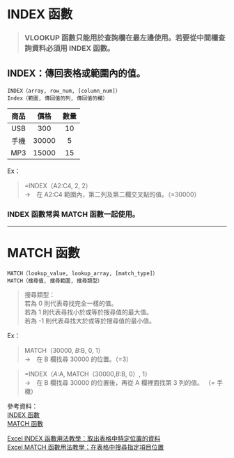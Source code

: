 # INDEX 函數

>   ### VLOOKUP 函數只能用於查詢欄在最左邊使用。若要從中間欄查詢資料必須用 INDEX 函數。

## INDEX：傳回表格或範圍內的值。  
    INDEX（array, row_num, [column_num]） 
    Index（範圍, 傳回值的列, 傳回值的欄）
 
 
| 商品 |  價格 |  數量  | 
| :-----:  | :-----: |  :-----: |  
| USB  |  300  |  10  |    
| 手機  |  30000  |  5 |    
| MP3  |  15000  |  15 |    

Ex：
>   =INDEX（A2:C4, 2, 2）  
>   →　在 A2:C4 範圍內，第二列及第二欄交叉點的值。（=30000）

### **INDEX 函數常與 MATCH 函數一起使用。**

---

# MATCH 函數
    MATCH（lookup_value, lookup_array, [match_type]）
    MATCH（搜尋值, 搜尋範圍, 搜尋類型）

>    搜尋類型：  
>    若為 0 則代表尋找完全一樣的值。  
>    若為 1 則代表尋找小於或等於搜尋值的最大值。  
>    若為 -1 則代表尋找大於或等於搜尋值的最小值。  

Ex：
>   MATCH（30000, $B:$B, 0, 1）  
>   →　在 B 欄找尋 30000 的位置。（=3）


>   =INDEX（$A:$A, MATCH（30000,$B:$B, 0）, 1）  
>   →　在 B 欄找尋 30000 的位置後，再從 A 欄裡面找第 3 列的值。 （= 手機）  



參考資料：  
[INDEX 函數](https://support.microsoft.com/zh-tw/office/index-%E5%87%BD%E6%95%B8-a5dcf0dd-996d-40a4-a822-b56b061328bd#bmarray_form)  
[MATCH 函數](https://support.microsoft.com/zh-tw/office/match-%E5%87%BD%E6%95%B8-e8dffd45-c762-47d6-bf89-533f4a37673a)  

[Excel INDEX 函數用法教學：取出表格中特定位置的資料](https://blog.gtwang.org/windows/excel-index-function-tutorial-examples/)  
[Excel MATCH 函數用法教學：在表格中搜尋指定項目位置](https://blog.gtwang.org/windows/excel-match-function-tutorial/)  
